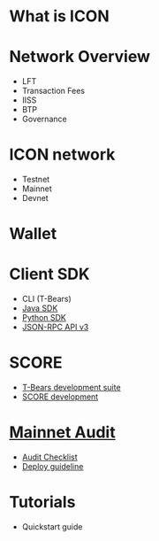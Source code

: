 # What is ICON

# Network Overview
  - LFT
  - Transaction Fees
  - IISS
  - BTP
  - Governance

# ICON network
  - Testnet
  - Mainnet
  - Devnet

# Wallet

# Client SDK
  - CLI (T-Bears)
  - [Java SDK](https://icon-project.github.io/icon-sdk-java/quickstart/)
  - [Python SDK](https://icon-project.github.io/icon-sdk-python/)
  - [JSON-RPC API v3](https://icon-project.github.io/icon-rpc-server/docs/icon-json-rpc-v3.html)

# SCORE
  - [T-Bears development suite](https://icon-project.github.io/t-bears/)
  - [SCORE development](https://icon-project.github.io/icon-service/docs/dapp_guide.html)

# [Mainnet Audit](https://icon-project.github.io/icon-service/docs/SCORE_audit.html)
  - [Audit Checklist](https://icon-project.github.io/docs/HowToWrite_SCORE_v0.4-ko.html)
  - [Deploy guideline](https://icon-project.github.io/docs/SCOREDeployGuide_v0.3-ko.html)

# Tutorials
  - Quickstart guide
